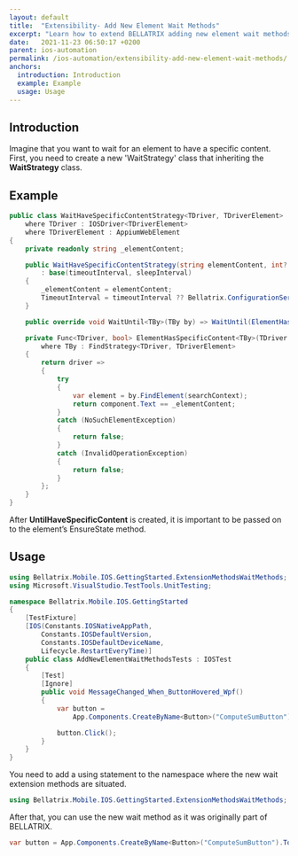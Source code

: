```yaml
---
layout: default
title:  "Extensibility- Add New Element Wait Methods"
excerpt: "Learn how to extend BELLATRIX adding new element wait methods."
date:   2021-11-23 06:50:17 +0200
parent: ios-automation
permalink: /ios-automation/extensibility-add-new-element-wait-methods/
anchors:
  introduction: Introduction
  example: Example
  usage: Usage
---
```

Introduction
------------
Imagine that you want to wait for an element to have a specific content. First, you need to create a new 'WaitStrategy' class that inheriting the **WaitStrategy** class.

Example
-------
```csharp
public class WaitHaveSpecificContentStrategy<TDriver, TDriverElement> : WaitStrategy<TDriver, TDriverElement>
    where TDriver : IOSDriver<TDriverElement>
    where TDriverElement : AppiumWebElement
{
    private readonly string _elementContent;

    public WaitHaveSpecificContentStrategy(string elementContent, int? timeoutInterval = null, int? sleepInterval = null)
        : base(timeoutInterval, sleepInterval)
    {
        _elementContent = elementContent;
        TimeoutInterval = timeoutInterval ?? Bellatrix.ConfigurationService.GetSection<MobileSettings>().ElementToHaveContentTimeout;
    }

    public override void WaitUntil<TBy>(TBy by) => WaitUntil(ElementHasSpecificContent(WrappedWebDriver, by), TimeoutInterval, SleepInterval);

    private Func<TDriver, bool> ElementHasSpecificContent<TBy>(TDriver searchContext, TBy by)
        where TBy : FindStrategy<TDriver, TDriverElement>
    {
        return driver =>
        {
            try
            {
                var element = by.FindElement(searchContext);
                return component.Text == _elementContent;
            }
            catch (NoSuchElementException)
            {
                return false;
            }
            catch (InvalidOperationException)
            {
                return false;
            }
        };
    }
}
```
After **UntilHaveSpecificContent** is created, it is important to be passed on to the element’s EnsureState method.

Usage
------------
```csharp
using Bellatrix.Mobile.IOS.GettingStarted.ExtensionMethodsWaitMethods;
using Microsoft.VisualStudio.TestTools.UnitTesting;

namespace Bellatrix.Mobile.IOS.GettingStarted
{
    [TestFixture]
    [IOS(Constants.IOSNativeAppPath,
        Constants.IOSDefaultVersion,
        Constants.IOSDefaultDeviceName,
        Lifecycle.RestartEveryTime)]
    public class AddNewElementWaitMethodsTests : IOSTest
    {
        [Test]
        [Ignore]
        public void MessageChanged_When_ButtonHovered_Wpf()
        {
            var button = 
				App.Components.CreateByName<Button>("ComputeSumButton").ToHaveSpecificContent("button");

            button.Click();
        }
    }
}
```
You need to add a using statement to the namespace where the new wait extension methods are situated.

```csharp
using Bellatrix.Mobile.IOS.GettingStarted.ExtensionMethodsWaitMethods;
```
After that, you can use the new wait method as it was originally part of BELLATRIX.
```csharp
var button = App.Components.CreateByName<Button>("ComputeSumButton").ToHaveSpecificContent("button");
```